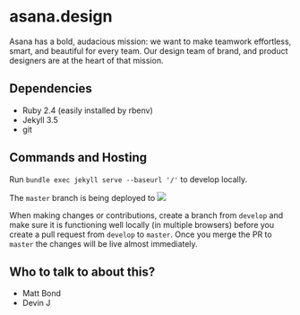 # asana.design
Asana has a bold, audacious mission: we want to make teamwork effortless, smart, and beautiful for every team. Our design team of brand, and product designers are at the heart of that mission.

## Dependencies

- Ruby 2.4 (easily installed by rbenv)
- Jekyll 3.5
- git

## Commands and Hosting
Run `bundle exec jekyll serve --baseurl '/'` to develop locally.

The `master` branch is being deployed to ![](https://asana.design)

When making changes or contributions, create a branch from `develop` and make sure it is functioning well locally (in multiple browsers) before you create a pull request from `develop` to `master`. Once you merge the PR to `master` the changes will be live almost immediately.

## Who to talk to about this?

- Matt Bond
- Devin J
